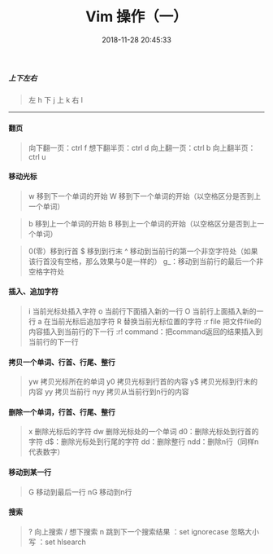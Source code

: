 ﻿---
title: Vim 操作（一）
categories: Vim
tags: vim
date: 2018-11-28 20:45:33
---

##### 上下左右
> 	左 h 	下 j	上 k	右 l
---
#### 翻页
> 向下翻一页：ctrl  f
> 想下翻半页：ctrl  d
> 向上翻一页：ctrl  b
> 向上翻半页：ctrl  u

<!-- more -->

#### 移动光标
> w 移到下一个单词的开始 
> W 移到下一个单词的开始（以空格区分是否到上一个单词）

> b 移到上一个单词的开始 
> B  移到上一个单词的开始（以空格区分是否到上一个单词）

> 0(零）移到行首
> $ 移到到行末
> ^ 移动到当前行的第一个非空字符处（如果该行首没有空格，那么效果与0是一样的）
> g_：移动到当前行的最后一个非空格字符处

#### 插入、追加字符
> i 当前光标处插入字符
> o 当前行下面插入新的一行
> O 当前行上面插入新的一行
> a 在当前光标后追加字符
> R  替换当前光标位置的字符
> :r file 把文件file的内容插入到当前行的下一行
> :r! command：把command返回的结果插入到当前行的下一行

#### 拷贝一个单词、行首、行尾、整行
> yw 拷贝光标所在的单词
> y0 拷贝光标到行首的内容
> y$ 拷贝光标到行末的内容
> yy 拷贝当前行
> nyy 拷贝从当前行到n行的内容

#### 删除一个单词，行首、行尾、整行
> x 删除光标后的字符
> dw 删除光标处的一个单词
> d0：删除光标处到行首的字符
d$：删除光标处到行尾的字符
dd：删除整行
ndd：删除n行（同样n代表数字）   

#### 移动到某一行
> G 移动到最后一行
> nG 移动到n行

#### 搜索
> ? 向上搜索
> / 想下搜索
> n 跳到下一个搜索结果
> ：set ignorecase 忽略大小写
> ：set hlsearch

